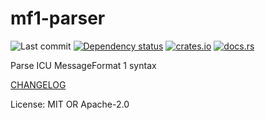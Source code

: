 # mf1-parser

![Last commit](https://img.shields.io/github/last-commit/JadedBlueEyes/messageformat?path=crates%2Fmf1-parser)
[![Dependency status](https://deps.rs/repo/github/JadedBlueEyes/messageformat/status.svg?path=crates%2Fmf1-parser)](https://deps.rs/repo/github/JadedBlueEyes/messageformat?path=crates%2Fmf1-parser)
[![crates.io](https://img.shields.io/crates/v/mf1-parser)](https://crates.io/crates/mf1-parser)
[![docs.rs](https://img.shields.io/docsrs/mf1-parser)](https://docs.rs/mf1-parser)

Parse ICU MessageFormat 1 syntax

[CHANGELOG](CHANGELOG.md)

License: MIT OR Apache-2.0
